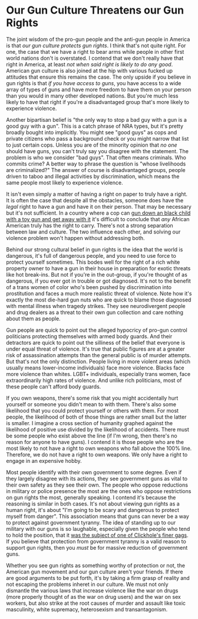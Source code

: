Our Gun Culture Threatens our Gun Rights
========================================

The joint wisdom of the pro-gun people and the anti-gun people in America is that _our gun culture protects gun rights_. I think that's not quite right. For one, the case that we have a right to bear arms while people in other first world nations don't is overstated. I contend that we don't really have that right in America, at least _not when said right is likely to do any good_. American gun culture is also joined at the hip with various fucked up attitudes that ensure this remains the case. The only upside if you believe in gun rights is that _if you have access to guns_, you have access to a wide array of types of guns and have more freedom to have them on your person than you would in many other developed nations. But you're much less likely to have that right if you're a disadvantaged group that's more likely to experience violence.

Another bipartisan belief is "the only way to stop a bad guy with a gun is a good guy with a gun". This is a catch phrase of NRA types, but it's pretty broadly bought into implicitly. You might see "good guys" as cops and private citizens who pass a background check or you might narrow that list to just certain cops. Unless you are of the minority opinion that _no one_ should have guns, you can't truly say you disagree with the statement. The problem is who we consider "bad guys". That often means criminals. Who commits crime? A better way to phrase the question is "whose livelihoods are criminalized?" The answer of course is disadvantaged groups, people driven to taboo and illegal activities by discrimination, which means the same people most likely to experience violence.

It isn't even simply a matter of having a right on paper to truly have a right. It is often the case that despite all the obstacles, someone does have the _legal_ right to have a gun and have it on their person. That may be necessary but it's not sufficient. In a country where a cop can [gun down an black child with a toy gun and get away with it](http://www.vox.com/2014/11/24/7275297/tamir-rice-police-shooting) it's difficult to conclude that _any_ African American truly has the right to carry. There's not a strong separation between law and culture. The two influence each other, and solving our violence problem won't happen without addressing both.

Behind our strong cultural belief in gun rights is the idea that the world is dangerous, it's full of dangerous people, and you need to use force to protect yourself sometimes. This bodes well for the right of a rich white property owner to have a gun in their house in preparation for exotic threats like hot break-ins. But not if you're in the out-group, if you're thought of as dangerous, if you ever got in trouble or got diagnosed. It's not to the benefit of a trans women of color who's been pushed by discrimination into prostitution and faces a much more realistic threat of violence. Note how it's exactly the most die-hard gun nuts who are quick to blame those diagnosed with mental illness when tragedy strikes. They see neurodivergent people and drug dealers as a threat to their own gun collection and care nothing about them as people.

Gun people are quick to point out the alleged hypocricy of pro-gun control politicians protecting themselves with armed body guards. And their detractors are quick to point out the silliness of the belief that everyone is under equal threat of violence. It's true that public figures are at a greater risk of assassination attempts than the general public is of murder attempts. But that's not the only distinction. People living in more violent areas (which usually means lower-income individuals) face more violence. Blacks face more violence than whites. LGBT+ individuals, especially trans women, face extraordinarily high rates of violence. And unlike rich politicians, most of these people can't afford body guards.

If you own weapons, there's some risk that you might accidentally hurt yourself or someone you didn't mean to with them. There's also some likelihood that you could protect yourself or others with them. For most people, the likelihood of both of those things are rather small but the latter is smaller. I imagine a cross section of humanity graphed against the likelihood of positive use divided by the likelihood of accidents. There must be some people who exist above the line (if I'm wrong, then there's no reason for anyone to have guns). I contend it is those people who are the most likely to not have a right to own weapons who fall above the 100% line. Therefore, we do not have a right to own weapons. We only have a right to engage in an expensive hobby.

Most people identify with their own government to some degree. Even if they largely disagree with its actions, they see government guns as vital to their own safety as they see their own. The people who oppose reductions in military or police presence the most are the ones who oppose restrictions on gun rights the most, generally speaking. I contend it's because the reasoning is similar in both cases. It's not about viewing gun rights as a human right, it's about "I'm going to be scary and dangerous to protect myself from danger". This association means that guns can never be a way to protect against government tyranny. The idea of standing up to our military with our guns is so laughable, especially given the people who tend to hold the position, that it [was the subject of one of Clickhole's finer gags](http://www.clickhole.com/blogpost/its-our-duty-support-troops-and-second-amendment-c-1929). If you believe that protection from government tyranny is a valid reason to support gun rights, then you _must_ be for massive reduction of government guns.

Whether you see gun rights as something worthy of protection or not, the American gun movement and our gun culture aren't your friends. If there are good arguments to be put forth, it's by taking a firm grasp of reality and not escaping the problems inheret in our culture. We must not only dismantle the various laws that increase violence like the war on drugs (more properly thought of as the war on drug users) and the war on sex workers, but also strike at the root causes of murder and assault like toxic masculinity, white supremacy, heterosexism and transantagonism.

